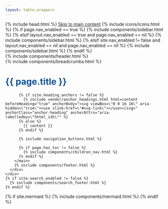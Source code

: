 ```yaml
---
layout: table_wrappers
---
```


<!DOCTYPE html>

<html lang="{{ site.lang | default: 'en-US' }}">
{% include head.html %}
<body>
  <a class="skip-to-main" href="#main-content">Skip to main content</a>
  {% include icons/icons.html %}
  {% if page.nav_enabled == true %}
    {% include components/sidebar.html %}
  {% elsif layout.nav_enabled == true and page.nav_enabled == nil %}
    {% include components/sidebar.html %}
  {% elsif site.nav_enabled != false and layout.nav_enabled == nil and page.nav_enabled == nil %}
    {% include components/sidebar.html %}
  {% endif %}
  <div class="main" id="top">
    {% include components/header.html %}
    <div class="main-content-wrap">
      {% include components/breadcrumbs.html %}
      <div id="main-content" class="main-content">
        <main>
          <h1> <span style="color:#0b5394"><b>{{ page.title }}</b></span></h1>

          {% if site.heading_anchors != false %}
            {% include vendor/anchor_headings.html html=content beforeHeading="true" anchorBody="<svg viewBox=\"0 0 16 16\" aria-hidden=\"true\"><use xlink:href=\"#svg-link\"></use></svg>" anchorClass="anchor-heading" anchorAttrs="aria-labelledby=\"%html_id%\"" %}
          {% else %}
            {{ content }}
          {% endif %}

          {% include navigation_buttons.html %}

          {% if page.has_toc != false %}
            {% include components/children_nav.html %}
          {% endif %}
        </main>
        {% include components/footer.html %}
      </div>
    </div>
    {% if site.search_enabled != false %}
      {% include components/search_footer.html %}
    {% endif %}
  </div>

  {% if site.mermaid %}
    {% include components/mermaid.html %}
  {% endif %}
</body>
</html>